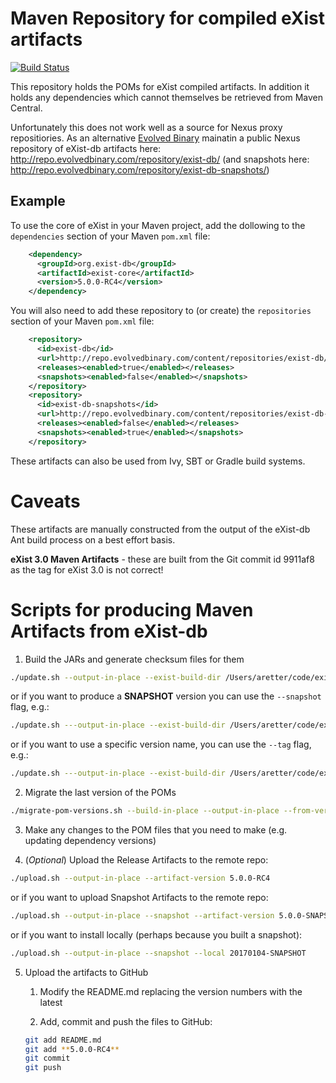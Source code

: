 # Maven Repository for compiled eXist artifacts
[![Build Status](https://travis-ci.org/eXist-db/mvn-repo.png?branch=master)](https://travis-ci.org/eXist-db/mvn-repo)

This repository holds the POMs for eXist compiled artifacts. In addition it holds any dependencies which cannot themselves be retrieved from Maven Central.

Unfortunately this does not work well as a source for Nexus proxy repositiories. As an alternative [Evolved Binary](http://www.evolvedbinary.com) mainatin a public Nexus repository of eXist-db artifacts here: http://repo.evolvedbinary.com/repository/exist-db/ (and snapshots here: http://repo.evolvedbinary.com/repository/exist-db-snapshots/)

## Example

To use the core of eXist in your Maven project, add the dollowing to the `dependencies` section of your Maven `pom.xml` file:

```xml
    <dependency>
      <groupId>org.exist-db</groupId>
      <artifactId>exist-core</artifactId>
      <version>5.0.0-RC4</version>
    </dependency>
```

You will also need to add these repository to (or create) the `repositories` section of your Maven `pom.xml` file:

```xml
    <repository>
      <id>exist-db</id>
      <url>http://repo.evolvedbinary.com/content/repositories/exist-db/</url>
      <releases><enabled>true</enabled></releases>
      <snapshots><enabled>false</enabled></snapshots>
    </repository>
    <repository>
      <id>exist-db-snapshots</id>
      <url>http://repo.evolvedbinary.com/content/repositories/exist-db-snapshots/</url>
      <releases><enabled>false</enabled></releases>
      <snapshots><enabled>true</enabled></snapshots>
    </repository>
```

These artifacts can also be used from Ivy, SBT or Gradle build systems.


Caveats
=======

These artifacts are manually constructed from the output of the eXist-db Ant build process on a best effort basis.

**eXist 3.0 Maven Artifacts** - these are built from the Git commit id 9911af8 as the tag for eXist 3.0 is not correct!


Scripts for producing Maven Artifacts from eXist-db
===================================================

1. Build the JARs and generate checksum files for them

```bash
./update.sh --output-in-place --exist-build-dir /Users/aretter/code/exist-for-release
```

or if you want to produce a **SNAPSHOT** version you can use the `--snapshot` flag, e.g.:

```bash
./update.sh ---output-in-place --exist-build-dir /Users/aretter/code/exist-for-release --shapshot
```

or if you want to use a specific version name, you can use the `--tag` flag, e.g.:

```bash
./update.sh ---output-in-place --exist-build-dir /Users/aretter/code/exist-for-release --tag 5.0.0-RC4
```

2. Migrate the last version of the POMs

```bash
./migrate-pom-versions.sh --build-in-place --output-in-place --from-version 5.0.0-RC3 --to-version 5.0.0-RC4
```

3. Make any changes to the POM files that you need to make (e.g. updating dependency versions)


4. (*Optional*) Upload the Release Artifacts to the remote repo:
```bash
./upload.sh --output-in-place --artifact-version 5.0.0-RC4
```

or if you want to upload Snapshot Artifacts to the remote repo:
```bash
./upload.sh --output-in-place --snapshot --artifact-version 5.0.0-SNAPSHOT
```

or if you want to install locally (perhaps because you built a snapshot):

```bash
./upload.sh --output-in-place --snapshot --local 20170104-SNAPSHOT
```

5. Upload the artifacts to GitHub

    1. Modify the README.md replacing the version numbers with the latest

    2. Add, commit and push the files to GitHub:

    ```bash
    git add README.md
    git add **5.0.0-RC4**
    git commit
    git push
    ```

